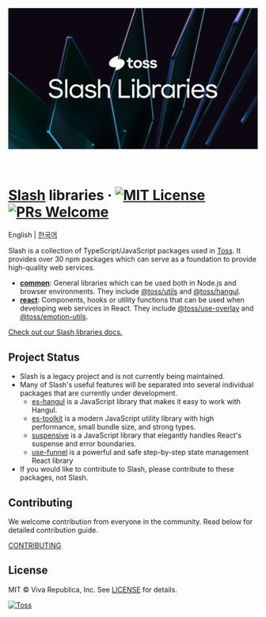 <div align="center">
  <a href="https://slash.page" title="Slash - A collection of TypeScript/JavaScript packages to build high-quality web services.">
    <img src="https://raw.githubusercontent.com/toss/slash/main/docs/static/banner.png" alt="Slash Logo - A collection of TypeScript/JavaScript packages to build high-quality web services." />
  </a>
</div>

<br/>
<br/>

# [Slash](https://slash.page) libraries &middot; [![MIT License](https://img.shields.io/badge/license-MIT-blue.svg)](https://github.com/toss/slash/blob/main/LICENSE) [![PRs Welcome](https://img.shields.io/badge/PRs-welcome-brightgreen.svg)](https://github.com/toss/slash/blob/main/.github/CONTRIBUTING.md)

English | [한국어](./README-ko_kr.md)

Slash is a collection of TypeScript/JavaScript packages used in [Toss](https://toss.im). It provides over 30 npm packages which can serve as a foundation to provide high-quality web services.

- [**common**](https://github.com/toss/slash/blob/main/packages/common): General libraries which can be used both in Node.js and browser environments. They include [@toss/utils](https://github.com/toss/slash/blob/main/packages/common/utils) and [@toss/hangul](https://github.com/toss/slash/blob/main/packages/common/hangul).
- [**react**](https://github.com/toss/slash/blob/main/packages/react): Components, hooks or utility functions that can be used when developing web services in React. They include [@toss/use-overlay](https://github.com/toss/slash/blob/main/packages/react/use-overlay) and [@toss/emotion-utils](https://github.com/toss/slash/blob/main/packages/react/emotion-utils).

[Check out our Slash libraries docs.](https://slash.page)

## Project Status

- Slash is a legacy project and is not currently being maintained.
- Many of Slash's useful features will be separated into several individual packages that are currently under development.
  - [es-hangul](https://github.com/toss/es-hangul) is a JavaScript library that makes it easy to work with Hangul.
  - [es-toolkit](https://github.com/toss/es-toolkit) is a modern JavaScript utility library with high performance, small bundle size, and strong types.
  - [suspensive](https://github.com/toss/suspensive) is a JavaScript library that elegantly handles React's suspense and error boundaries.
  - [use-funnel](https://github.com/toss/use-funnel) is a powerful and safe step-by-step state management React library
- If you would like to contribute to Slash, please contribute to these packages, not Slash.

## Contributing

We welcome contribution from everyone in the community. Read below for detailed contribution guide.

[CONTRIBUTING](./.github/CONTRIBUTING.md)

## License

MIT © Viva Republica, Inc. See [LICENSE](./LICENSE) for details.

<a title="Toss" href="https://toss.im">
  <picture>
    <source media="(prefers-color-scheme: dark)" srcset="https://static.toss.im/logos/png/4x/logo-toss-reverse.png">
    <img alt="Toss" src="https://static.toss.im/logos/png/4x/logo-toss.png" width="100">
  </picture>
</a>
